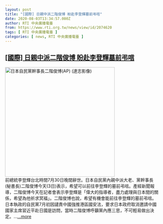 ```yaml
---
layout: post
title: "[國際] 日親中派二階俊博 盼赴李登輝墓前弔唁"
date: 2020-08-03T13:34:57.000Z
author: RTI 中央廣播電臺
from: https://www.rti.org.tw/news/view/id/2074620
tags: [ RTI 中央廣播電臺 ]
categories: [ news, RTI 中央廣播電臺 ]
---
```

<!--1596461697000-->
[[國際] 日親中派二階俊博 盼赴李登輝墓前弔唁](https://www.rti.org.tw/news/view/id/2074620)
------

<div>
<img src="https://static.rti.org.tw/assets/thumbnails/2017/12/30/151468288416690.jpg" width="360" alt="日本自民黨幹事長二階俊博(AP) (達志影像)" title="日本自民黨幹事長二階俊博(AP) (達志影像)"><br>前總統李登輝台北時間7月30日晚間辭世。日本自民黨內親中派大老、黨幹事長(秘書長)二階俊博今天(3日)表示，希望可以前往李登輝的墓前弔唁。產經新聞報導，二階俊博今天在記者會表示李登輝是「偉大的指導者，盡力處理與日本間的關係，希望為他祈求冥福」。二階俊博也說，希望有機會能前往李登輝的墓前弔唁。日本執政的自民黨7月初因譴責中國強推港區國安法，要求日本政府取消邀請中國國家主席習近平赴日國是訪問，當時二階俊博呼籲黨內應三思，不可輕易做出決定。...<a target="_blank" href="https://www.rti.org.tw/news/view/id/2074620">...more</a>
</div>
